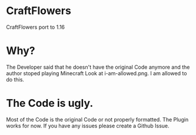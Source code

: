 # CraftFlowers
CraftFlowers port to 1.16

# Why?

The Developer said that he doesn't have the original Code anymore and the author stoped playing Minecraft
Look at i-am-allowed.png. I am allowed to do this.

# The Code is ugly.

Most of the Code is the original Code or not properly formatted.
The Plugin works for now. If you have any issues please create a Github Issue.